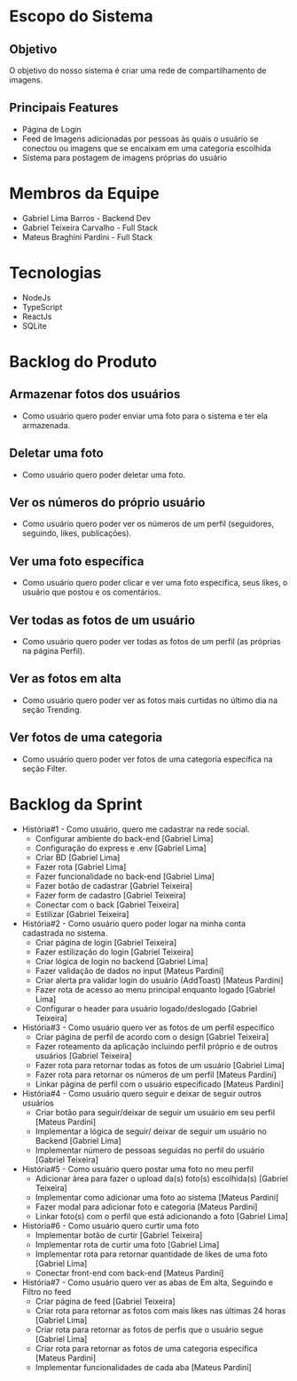 # Escopo do Sistema
## Objetivo
O objetivo do nosso sistema é criar uma rede de compartilhamento de imagens.
## Principais Features
- Página de Login
- Feed de Imagens adicionadas por pessoas às quais o usuário se conectou ou imagens que se encaixam em uma categoria escolhida
- Sistema para postagem de imagens próprias do usuário
# Membros da Equipe
- Gabriel Lima Barros - Backend Dev
- Gabriel Teixeira Carvalho - Full Stack
- Mateus Braghini Pardini - Full Stack
# Tecnologias
- NodeJs
- TypeScript
- ReactJs
- SQLite
# Backlog do Produto
## Armazenar fotos dos usuários
- Como usuário quero poder enviar uma foto para o sistema e ter ela armazenada.
## Deletar uma foto
- Como usuário quero poder deletar uma foto.
## Ver os números do próprio usuário
- Como usuário quero poder ver os números de um perfil (seguidores, seguindo, likes, publicações).
## Ver uma foto específica
- Como usuário quero poder clicar e ver uma foto específica, seus likes, o usuário que postou e os comentários.
## Ver todas as fotos de um usuário
- Como usuário quero poder ver todas as fotos de um perfil (as próprias na página Perfil).
## Ver as fotos em alta
- Como usuário quero poder ver as fotos mais curtidas no último dia na seção Trending.
## Ver fotos de uma categoria
- Como usuário quero poder ver fotos de uma categoria específica na seção Filter.
# Backlog da Sprint
- História#1 - Como usuário, quero me cadastrar na rede social.
  - Configurar ambiente do back-end [Gabriel Lima]
  - Configuração do express e .env [Gabriel Lima]
  - Criar BD [Gabriel Lima]
  - Fazer rota [Gabriel Lima]
  - Fazer funcionalidade no back-end [Gabriel Lima]
  - Fazer botão de cadastrar [Gabriel Teixeira]
  - Fazer form de cadastro [Gabriel Teixeira]
  - Conectar com o back [Gabriel Teixeira]
  - Estilizar [Gabriel Teixeira]
- História#2 - Como usuário quero poder logar na minha conta cadastrada no sistema.
  - Criar página de login [Gabriel Teixeira]
  - Fazer estilização do login [Gabriel Teixeira]
  - Criar lógica de login no backend [Gabriel Lima]
  - Fazer validação de dados no input [Mateus Pardini]
  - Criar alerta pra validar login do usuário (AddToast) [Mateus Pardini]
  - Fazer rota de acesso ao menu principal enquanto logado [Gabriel Lima]
  - Configurar o header para usuário logado/deslogado [Gabriel Teixeira]
- História#3 - Como usuário quero ver as fotos de um perfil específico
  - Criar página de perfil de acordo com o design [Gabriel Teixeira]
  - Fazer roteamento da aplicação incluindo perfil próprio e de outros usuários [Gabriel Teixeira]
  - Fazer rota para retornar todas as fotos de um usuário [Gabriel Lima]
  - Fazer rota para retornar os números de um perfil [Mateus Pardini]
  - Linkar página de perfil com o usuário especificado [Mateus Pardini]
- História#4 - Como usuário quero seguir e deixar de seguir outros usuários
  - Criar botão para seguir/deixar de seguir um usuário em seu perfil [Mateus Pardini]
  - Implementar a lógica de seguir/ deixar de seguir um usuário no Backend [Gabriel Lima]
  - Implementar número de pessoas seguidas no perfil do usuário [Gabriel Teixeira]
- História#5 - Como usuário quero postar uma foto no meu perfil
  - Adicionar área para fazer o upload da(s) foto(s) escolhida(s) [Gabriel Teixeira]
  - Implementar como adicionar uma foto ao sistema [Mateus Pardini]
  - Fazer modal para adicionar foto e categoria [Mateus Pardini]
  - Linkar foto(s) com o perfil que está adicionando a foto [Gabriel Lima]
- História#6 - Como usuário quero curtir uma foto
  - Implementar botão de curtir [Gabriel Teixeira]
  - Implementar rota de curtir uma foto [Gabriel Lima]
  - Implementar rota para retornar quantidade de likes de uma foto [Gabriel Lima]
  - Conectar front-end com back-end [Mateus Pardini]
- História#7 - Como usuário quero ver as abas de Em alta, Seguindo e Filtro no feed
  - Criar página de feed [Gabriel Teixeira]
  - Criar rota para retornar as fotos com mais likes nas últimas 24 horas [Gabriel Lima]
  - Criar rota para retornar as fotos de perfis que o usuário segue [Gabriel Lima]
  - Criar rota para retornar as fotos de uma categoria específica [Mateus Pardini]
  - Implementar funcionalidades de cada aba [Mateus Pardini]






